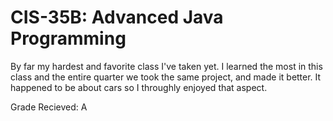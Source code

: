 # CIS-35B: Advanced Java Programming
By far my hardest and favorite class I've taken yet. I learned the most in this class and the entire quarter we took the same project, and made it better. It happened to be about cars so I throughly enjoyed that aspect.

Grade Recieved: A
